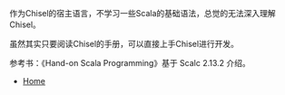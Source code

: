 作为Chisel的宿主语言，不学习一些Scala的基础语法，总觉的无法深入理解Chisel。

虽然其实只要阅读Chisel的手册，可以直接上手Chisel进行开发。

参考书：《Hand-on Scala Programming》基于 Scalc 2.13.2 介绍。
- [Home](https://www.handsonscala.com/)